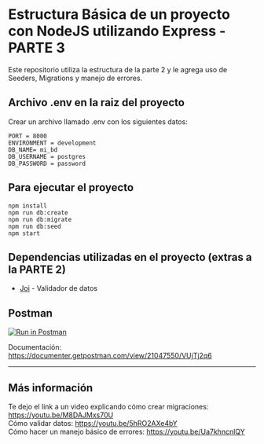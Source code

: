 # Estructura Básica de un proyecto con NodeJS utilizando Express - PARTE 3

Este repositorio utiliza la estructura de la parte 2 y le agrega uso de Seeders, Migrations y manejo de errores.

## Archivo .env en la raiz del proyecto
Crear un archivo llamado .env con los siguientes datos:

    PORT = 8000
    ENVIRONMENT = development
    DB_NAME= mi_bd
    DB_USERNAME = postgres
    DB_PASSWORD = password
    

## Para ejecutar el proyecto
    
    npm install
    npm run db:create
    npm run db:migrate
    npm run db:seed
    npm start

## Dependencias utilizadas en el proyecto (extras a la PARTE 2)
- [Joi](https://joi.dev/api/?v=17.6.0) - Validador de datos

## Postman
[![Run in Postman](https://run.pstmn.io/button.svg)](https://app.getpostman.com/run-collection/21047550-ed7229c1-0a35-47fb-9e1a-87ece9614cf1?action=collection%2Ffork&collection-url=entityId%3D21047550-ed7229c1-0a35-47fb-9e1a-87ece9614cf1%26entityType%3Dcollection%26workspaceId%3D1f4f77c5-eb75-4ee8-99d0-fbd51cc092df#?env%5BLOCALHOST%20BASE%5D=W3sia2V5IjoiVVJMIiwidmFsdWUiOiJodHRwOi8vbG9jYWxob3N0OjgwMDAiLCJlbmFibGVkIjp0cnVlfV0=)

Documentación: https://documenter.getpostman.com/view/21047550/VUjTj2q6

---

## Más información
Te dejo el link a un video explicando cómo crear migraciones: https://youtu.be/M8DAJMxs70U
<br>
Cómo validar datos: https://youtu.be/5hRO2AXe4bY
<br>
Cómo hacer un manejo básico de errores: https://youtu.be/Ua7khncnlQY


